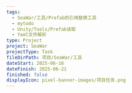 ```yaml
---
tags:
  - SeaWar/工具/Prefab的引用替换工具
  - mytodo
  - Unity/Tools/Prefab读取
  - Yaml文件解析
type: Project
project: SeaWar
projectType: Task
fileDirPath: 项目/SeaWar/工具
dateStart: 2025-06-16
dateFinish: 2025-06-21
finished: false
displayIcon: pixel-banner-images/项目任务.png
---
```






